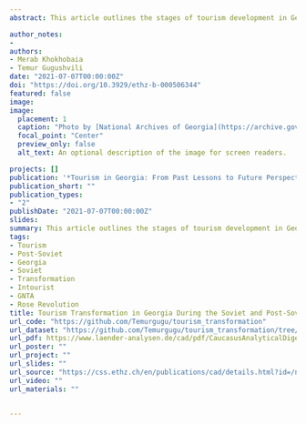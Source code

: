 ```yaml
---
abstract: This article outlines the stages of tourism development in Georgia before and after its independence. The emphasis is on the transformations in this economic field in the wake of four major highlighted turning points - I) during the Soviet era, II) after the beginning of independence, III) during reform acceleration and IV) as part of the focus on new markets. Research on changes in tourism development has been carried out in several directions. In this regard, the article outlines the structure of tourism by analysing the primary actors participating in it and the reforms that have occurred. Furthermore, the sector’s scale was determined according to various indicators, including the amount of tourism infrastructure and number of destinations, accommodation units and visitors. Additionally, this article will shed light on the objective of tourism development and its significance outside of the industry. Using this approach, we will be able to reveal the insights of each time period and uncover similarities and differences based on their comparison. A thorough examination of these topics will be conducted using a variety of sources, including official documents, publications concentrating on the study periods, and statistics.

author_notes:
- 
authors:
- Merab Khokhobaia
- Temur Gugushvili
date: "2021-07-07T00:00:00Z"
doi: "https://doi.org/10.3929/ethz-b-000506344"
featured: false
image: 
image:
  placement: 1
  caption: "Photo by [National Archives of Georgia](https://archive.gov.ge/ge/pavilioni/sakartvelos-kurortebi-2)"
  focal_point: "Center"
  preview_only: false
  alt_text: An optional description of the image for screen readers.

projects: []
publication: '*Tourism in Georgia: From Past Lessons to Future Perspectives*'
publication_short: ""
publication_types:
- "2"
publishDate: "2021-07-07T00:00:00Z"
slides: 
summary: This article outlines the stages of tourism development in Georgia before and after its independence. The emphasis is on the transformations in this economic field in the wake of four major highlighted turning points.
tags:
- Tourism
- Post-Soviet
- Georgia
- Soviet
- Transformation
- Intourist
- GNTA
- Rose Revolution
title: Tourism Transformation in Georgia During the Soviet and Post-Soviet Eras
url_code: "https://github.com/Temurgugu/tourism_transformation"
url_dataset: "https://github.com/Temurgugu/tourism_transformation/tree/main/data"
url_pdf: https://www.laender-analysen.de/cad/pdf/CaucasusAnalyticalDigest122.pdf?fbclid=IwAR0fiFG0Tp4hCrWDBabm5b_QUSzlwJIhSsVqAoM3EwpF2HVviSJ2FucdWn8
url_poster: ""
url_project: ""
url_slides: ""
url_source: "https://css.ethz.ch/en/publications/cad/details.html?id=/n/o/1/2/no_122_tourism_in_georgia_from_past_less"
url_video: ""
url_materials: ""


---
```

